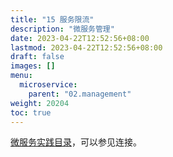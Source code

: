 ```yaml
---
title: "15 服务限流"
description: "微服务管理"
date: 2023-04-22T12:52:56+08:00
lastmod: 2023-04-22T12:52:56+08:00
draft: false
images: []
menu:
  microservice:
    parent: "02.management"
weight: 20204
toc: true
---
```


[微服务实践目录](https://www.jianshu.com/p/f3d5a02757f1)，可以参见连接。
